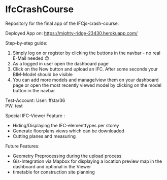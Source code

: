 # IfcCrashCourse
Repository for the final app of the IFCjs-crash-course.

Deployed App on:
https://mighty-ridge-23430.herokuapp.com/

Step-by-step guide:
1. Simply log on or register by clicking the buttons in the navbar - no real E-Mail needed 😉
2. As a logged in user open the dashboard page
3. Click on the New button and upload an IFC. After some seconds your BIM-Model should be visible
4. You can add more models and manage/view them on your dashboard page or open the most recently viewed model by clicking on the model button in the navbar  

Test-Account:
	User: ffstar36	
	PW:   test

Special IFC-Viewer Feature : 
-	Hiding/Displaying the IFC-elementtypes per storey 
-	Generate floorplans views which can be downloaded
-	Cutting planes and measuring   

Future Features:
-	Geometry Preprocessing during the upload process
-	Gis-Integration via Mapbox for displaying a location preview map in the dashboard and optional in the Viewer 
-	timetable for construction site planning
